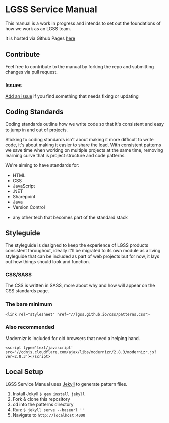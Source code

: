 # LGSS Service Manual

This manual is a work in progress and intends to set out the foundations of how we work as an LGSS team.

It is hosted via Github Pages [here](http://lgss.github.io)

## Contribute

Feel free to contribute to the manual by forking the repo and submitting changes via pull request.

### Issues

[Add an issue](https://github.com/lgss/lgss.github.io/issues) if you find something that needs fixing or updating

## Coding Standards

Coding standards outline how we write code so that it's consistent and easy to jump in and out of projects. 

Sticking to coding standards isn't about making it more difficult to write code, it's about making it easier to share the load. With consistent patterns we save time when working on multiple projects at the same time, removing learning curve that is project structure and code patterns.

We're aiming to have standards for:

* HTML
* CSS
* JavaScript
* .NET
* Sharepoint
* Java
* Version Control
+ any other tech that becomes part of the standard stack

## Styleguide

The styleguide is designed to keep the experience of LGSS products consistent throughout, ideally it'll be migrated to its own module as a living styleguide that can be included as part of web projects but for now, it lays out how things should look and function.

### CSS/SASS

The CSS is written in SASS, more about why and how will appear on the CSS standards page.

### The bare minimum
```
<link rel="stylesheet" href="//lgss.github.io/css/patterns.css">
```

### Also recommended
Modernizr is included for old browsers that need a helping hand.
```
<script type='text/javascript' src='//cdnjs.cloudflare.com/ajax/libs/modernizr/2.8.3/modernizr.js?ver=2.8.3'></script>
```

## Local Setup
LGSS Service Manual uses <a href="http://jekyllrb.com/">Jekyll</a> to generate pattern files.

1. Install Jekyll <code>$ gem install jekyll</code>  
2. Fork & clone this repository
3. cd into the patterns directory
4. Run: <code>$ jekyll serve --baseurl ''</code>
5. Navigate to <code>http://localhost:4000</code>
